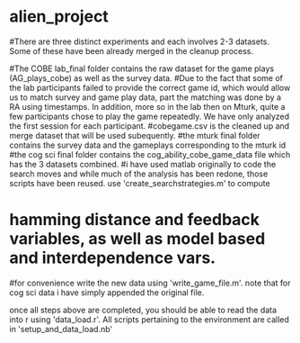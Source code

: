 # alien_project
#There are three distinct experiments and each involves 2-3 datasets. Some of these have been already merged in the cleanup process.

#The COBE lab_final folder contains the raw dataset for the game plays (AG_plays_cobe) as well as the survey data. 
#Due to the fact that some of the lab participants failed to provide the correct game id, which would allow us to match survey and game play data, part the matching was done by a RA  using timestamps. In addition, more so in the lab then on Mturk, quite a few participants chose to play the game repeatedly. We have only analyzed the first session for each participant. 
#cobegame.csv is the cleaned up and merge dataset that will be used subequently. 
#the mturk final folder contains the survey data and the gameplays corresponding to the mturk id
#the cog sci final folder contains the cog_ability_cobe_game_data file which has the 3 datasets combined.
#i have used matlab originally to code the search moves and while much of the analysis has been redone, those scripts have been reused. use 'create_searchstrategies.m' to compute
# hamming distance and feedback variables, as well as model based and interdependence vars. 

#for convenience write the new data using 'write_game_file.m'. note that for cog sci data i have simply appended the original file. 

once all steps above are completed, you should be able to read the data into r using 'data_load.r'. All scripts pertaining to the environment are called in 'setup_and_data_load.nb'
